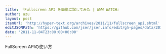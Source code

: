 ```yaml
---
title: 『Fullscreen API を簡単に試してみた | WWW WATCH』
author: azu
layout: post
itemUrl: 'http://hyper-text.org/archives/2011/11/fullscreen_api.shtml'
editJSONPath: 'https://github.com/jser/jser.info/edit/gh-pages/data/2011/11/index.json'
date: '2011-11-04T23:00:00+00:00'
---
```

FullScreen APIの使い方
